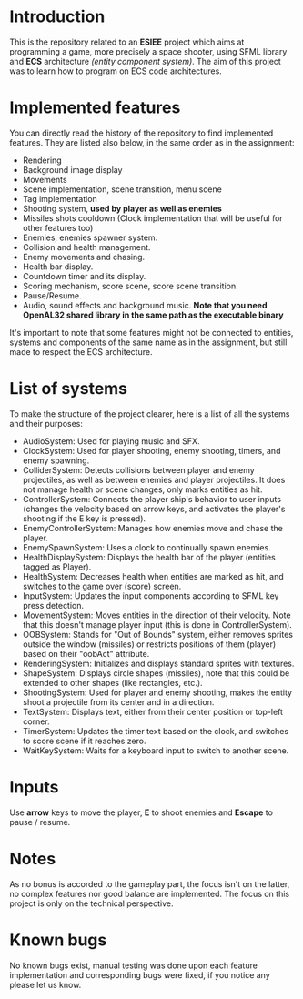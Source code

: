 # Introduction
This is the repository related to an **ESIEE** project which aims at programming a game, more precisely a space shooter, using SFML library and **ECS** architecture *(entity component system)*.
The aim of this project was to learn how to program on ECS code architectures.

# Implemented features
You can directly read the history of the repository to find implemented features. They are listed also below, in the same order as in the assignment:
* Rendering
* Background image display
* Movements
* Scene implementation, scene transition, menu scene
* Tag implementation
* Shooting system, **used by player as well as enemies**
* Missiles shots cooldown (Clock implementation that will be useful for other features too)
* Enemies, enemies spawner system.
* Collision and health management.
* Enemy movements and chasing.
* Health bar display.
* Countdown timer and its display.
* Scoring mechanism, score scene, score scene transition.
* Pause/Resume.
* Audio, sound effects and background music. **Note that you need OpenAL32 shared library in the same path as the executable binary**

It's important to note that some features might not be connected to entities, systems and components of the same name as in the assignment, but still made to respect the ECS architecture.

# List of systems
To make the structure of the project clearer, here is a list of all the systems and their purposes:
* AudioSystem: Used for playing music and SFX.
* ClockSystem: Used for player shooting, enemy shooting, timers, and enemy spawning.
* ColliderSystem: Detects collisions between player and enemy projectiles, as well as between enemies and player projectiles. It does not manage health or scene changes, only marks entities as hit.
* ControllerSystem: Connects the player ship's behavior to user inputs (changes the velocity based on arrow keys, and activates the player's shooting if the E key is pressed).
* EnemyControllerSystem: Manages how enemies move and chase the player.
* EnemySpawnSystem: Uses a clock to continually spawn enemies.
* HealthDisplaySystem: Displays the health bar of the player (entities tagged as Player).
* HealthSystem: Decreases health when entities are marked as hit, and switches to the game over (score) screen.
* InputSystem: Updates the input components according to SFML key press detection.
* MovementSystem: Moves entities in the direction of their velocity. Note that this doesn't manage player input (this is done in ControllerSystem).
* OOBSystem: Stands for "Out of Bounds" system, either removes sprites outside the window (missiles) or restricts positions of them (player) based on their "oobAct" attribute.
* RenderingSystem: Initializes and displays standard sprites with textures.
* ShapeSystem: Displays circle shapes (missiles), note that this could be extended to other shapes (like rectangles, etc.).
* ShootingSystem: Used for player and enemy shooting, makes the entity shoot a projectile from its center and in a direction.
* TextSystem: Displays text, either from their center position or top-left corner.
* TimerSystem: Updates the timer text based on the clock, and switches to score scene if it reaches zero.
* WaitKeySystem: Waits for a keyboard input to switch to another scene.

# Inputs
Use **arrow** keys to move the player, **E** to shoot enemies and **Escape** to pause / resume.

# Notes
As no bonus is accorded to the gameplay part, the focus isn't on the latter, no complex features nor good balance are implemented.
The focus on this project is only on the technical perspective.

# Known bugs
No known bugs exist, manual testing was done upon each feature implementation and corresponding bugs were fixed, if you notice any please let us know.
